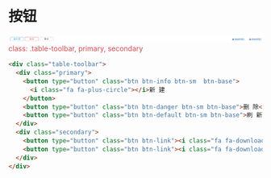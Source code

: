 # 按钮

![](/assets/44}.bmp)
<font color=#d04d53>class: .table-toolbar, primary, secondary</font>
```html
<div class="table-toolbar">
  <div class="primary">
    <button type="button" class="btn btn-info btn-sm  btn-base">
      <i class="fa fa-plus-circle"></i>新 建
    </button>
    <button type="button" class="btn btn-danger btn-sm btn-base">删 除</button>
    <button type="button" class="btn btn-default btn-sm btn-base">刷 新</button>
  </div>
  <div class="secondary">
    <button type="button" class="btn btn-link"><i class="fa fa-download"></i>导出列表1</button>
    <button type="button" class="btn btn-link"><i class="fa fa-download"></i>导出列表2</button>
  </div>
</div>
```



